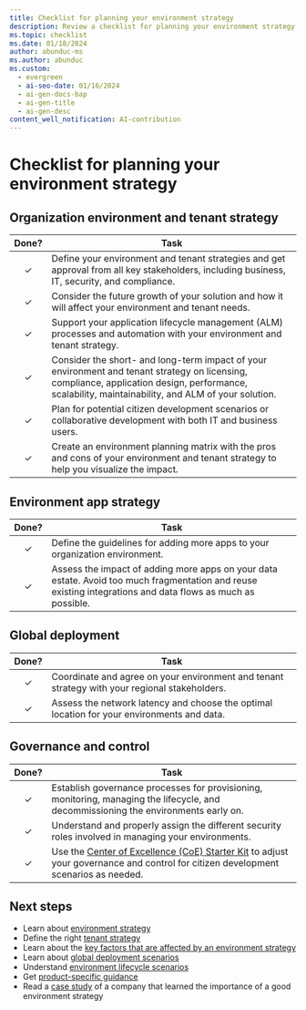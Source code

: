 ```yaml
---
title: Checklist for planning your environment strategy
description: Review a checklist for planning your environment strategy for Dynamics 365 and organize your environments and data for a successful implementation project.
ms.topic: checklist
ms.date: 01/18/2024
author: abunduc-ms
ms.author: abunduc
ms.custom:
  - evergreen
  - ai-seo-date: 01/16/2024
  - ai-gen-docs-bap
  - ai-gen-title
  - ai-gen-desc
content_well_notification: AI-contribution
---
```


# Checklist for planning your environment strategy

## Organization environment and tenant strategy

| Done? | Task |
| :---: | --- |
| &check; | Define your environment and tenant strategies and get approval from all key stakeholders, including business, IT, security, and compliance. |
| &check; | Consider the future growth of your solution and how it will affect your environment and tenant needs. |
| &check; | Support your application lifecycle management (ALM) processes and automation with your environment and tenant strategy. |
| &check; | Consider the short- and long-term impact of your environment and tenant strategy on licensing, compliance, application design, performance, scalability, maintainability, and ALM of your solution. |
| &check; | Plan for potential citizen development scenarios or collaborative development with both IT and business users. |
| &check; | Create an environment planning matrix with the pros and cons of your environment and tenant strategy to help you visualize the impact. |

## Environment app strategy

| Done? | Task |
| :---: | --- |
| &check; | Define the guidelines for adding more apps to your organization environment. |
| &check; | Assess the impact of adding more apps on your data estate. Avoid too much fragmentation and reuse existing integrations and data flows as much as possible. |

## Global deployment

| Done? | Task |
| :---: | --- |
| &check; | Coordinate and agree on your environment and tenant strategy with your regional stakeholders. |
| &check; | Assess the network latency and choose the optimal location for your environments and data. |

## Governance and control

| Done? | Task |
| :---: | --- |
| &check; | Establish governance processes for provisioning, monitoring, managing the lifecycle, and decommissioning the environments early on. |
| &check; | Understand and properly assign the different security roles involved in managing your environments. |
| &check; | Use the [Center of Excellence (CoE) Starter Kit](/power-platform/guidance/coe/starter-kit) to adjust your governance and control for citizen development scenarios as needed. |

## Next steps

- Learn about [environment strategy](environment-strategy-overview.md)
- Define the right [tenant strategy](environment-strategy-tenant-strategy.md)
- Learn about the [key factors that are affected by an environment strategy](environment-strategy-key-factors-affected.md)
- Learn about [global deployment scenarios](environment-strategy-global-deployment-scenarios.md)
- Understand [environment lifecycle scenarios](environment-strategy-lifecycle-scenarios.md)
- Get [product-specific guidance](environment-strategy-guidance-product.md)
- Read a [case study](environment-strategy-case-study.md) of a company that learned the importance of a good environment strategy
